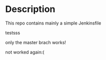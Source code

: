 # Description

This repo contains mainly a simple Jenkinsfile

testsss

only the master brach works!

not worked again:(

